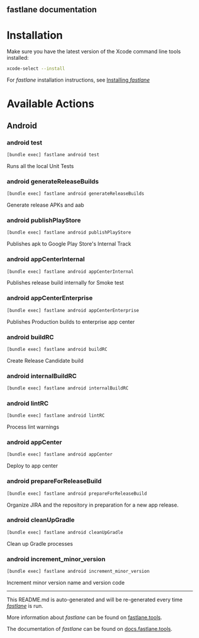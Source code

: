 fastlane documentation
----

# Installation

Make sure you have the latest version of the Xcode command line tools installed:

```sh
xcode-select --install
```

For _fastlane_ installation instructions, see [Installing _fastlane_](https://docs.fastlane.tools/#installing-fastlane)

# Available Actions

## Android

### android test

```sh
[bundle exec] fastlane android test
```

Runs all the local Unit Tests

### android generateReleaseBuilds

```sh
[bundle exec] fastlane android generateReleaseBuilds
```

Generate release APKs and aab

### android publishPlayStore

```sh
[bundle exec] fastlane android publishPlayStore
```

Publishes apk to Google Play Store's Internal Track

### android appCenterInternal

```sh
[bundle exec] fastlane android appCenterInternal
```

Publishes release build internally for Smoke test

### android appCenterEnterprise

```sh
[bundle exec] fastlane android appCenterEnterprise
```

Publishes Production builds to enterprise app center

### android buildRC

```sh
[bundle exec] fastlane android buildRC
```

Create Release Candidate build

### android internalBuildRC

```sh
[bundle exec] fastlane android internalBuildRC
```



### android lintRC

```sh
[bundle exec] fastlane android lintRC
```

Process lint warnings

### android appCenter

```sh
[bundle exec] fastlane android appCenter
```

Deploy to app center

### android prepareForReleaseBuild

```sh
[bundle exec] fastlane android prepareForReleaseBuild
```

Organize JIRA and the repository in preparation for a new app release.

### android cleanUpGradle

```sh
[bundle exec] fastlane android cleanUpGradle
```

Clean up Gradle processes

### android increment_minor_version

```sh
[bundle exec] fastlane android increment_minor_version
```

Increment minor version name and version code

----

This README.md is auto-generated and will be re-generated every time [_fastlane_](https://fastlane.tools) is run.

More information about _fastlane_ can be found on [fastlane.tools](https://fastlane.tools).

The documentation of _fastlane_ can be found on [docs.fastlane.tools](https://docs.fastlane.tools).
